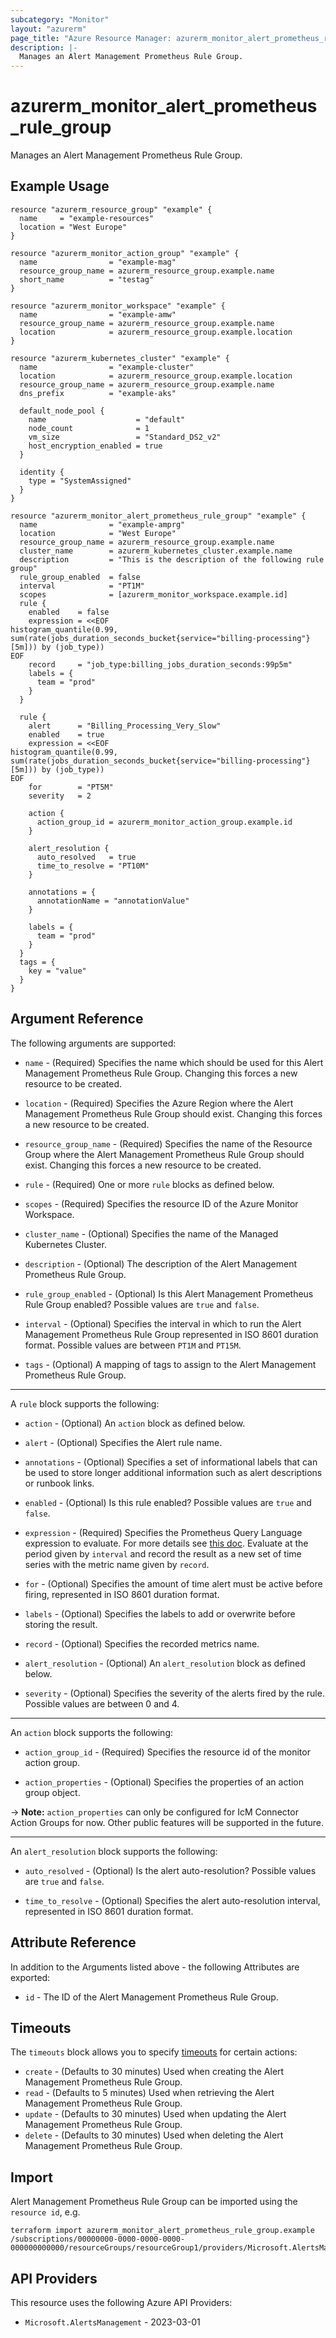 ```yaml
---
subcategory: "Monitor"
layout: "azurerm"
page_title: "Azure Resource Manager: azurerm_monitor_alert_prometheus_rule_group"
description: |-
  Manages an Alert Management Prometheus Rule Group.
---
```


# azurerm_monitor_alert_prometheus_rule_group

Manages an Alert Management Prometheus Rule Group.

## Example Usage

```hcl
resource "azurerm_resource_group" "example" {
  name     = "example-resources"
  location = "West Europe"
}

resource "azurerm_monitor_action_group" "example" {
  name                = "example-mag"
  resource_group_name = azurerm_resource_group.example.name
  short_name          = "testag"
}

resource "azurerm_monitor_workspace" "example" {
  name                = "example-amw"
  resource_group_name = azurerm_resource_group.example.name
  location            = azurerm_resource_group.example.location
}

resource "azurerm_kubernetes_cluster" "example" {
  name                = "example-cluster"
  location            = azurerm_resource_group.example.location
  resource_group_name = azurerm_resource_group.example.name
  dns_prefix          = "example-aks"

  default_node_pool {
    name                    = "default"
    node_count              = 1
    vm_size                 = "Standard_DS2_v2"
    host_encryption_enabled = true
  }

  identity {
    type = "SystemAssigned"
  }
}

resource "azurerm_monitor_alert_prometheus_rule_group" "example" {
  name                = "example-amprg"
  location            = "West Europe"
  resource_group_name = azurerm_resource_group.example.name
  cluster_name        = azurerm_kubernetes_cluster.example.name
  description         = "This is the description of the following rule group"
  rule_group_enabled  = false
  interval            = "PT1M"
  scopes              = [azurerm_monitor_workspace.example.id]
  rule {
    enabled    = false
    expression = <<EOF
histogram_quantile(0.99, sum(rate(jobs_duration_seconds_bucket{service="billing-processing"}[5m])) by (job_type))
EOF
    record     = "job_type:billing_jobs_duration_seconds:99p5m"
    labels = {
      team = "prod"
    }
  }

  rule {
    alert      = "Billing_Processing_Very_Slow"
    enabled    = true
    expression = <<EOF
histogram_quantile(0.99, sum(rate(jobs_duration_seconds_bucket{service="billing-processing"}[5m])) by (job_type))
EOF
    for        = "PT5M"
    severity   = 2

    action {
      action_group_id = azurerm_monitor_action_group.example.id
    }

    alert_resolution {
      auto_resolved   = true
      time_to_resolve = "PT10M"
    }

    annotations = {
      annotationName = "annotationValue"
    }

    labels = {
      team = "prod"
    }
  }
  tags = {
    key = "value"
  }
}
```

## Argument Reference

The following arguments are supported:

* `name` - (Required) Specifies the name which should be used for this Alert Management Prometheus Rule Group. Changing this forces a new resource to be created.

* `location` - (Required) Specifies the Azure Region where the Alert Management Prometheus Rule Group should exist. Changing this forces a new resource to be created.

* `resource_group_name` - (Required) Specifies the name of the Resource Group where the Alert Management Prometheus Rule Group should exist. Changing this forces a new resource to be created.

* `rule` - (Required) One or more `rule` blocks as defined below.

* `scopes` - (Required) Specifies the resource ID of the Azure Monitor Workspace.

* `cluster_name` - (Optional) Specifies the name of the Managed Kubernetes Cluster.

* `description` - (Optional) The description of the Alert Management Prometheus Rule Group.

* `rule_group_enabled` - (Optional) Is this Alert Management Prometheus Rule Group enabled? Possible values are `true` and `false`.

* `interval` - (Optional) Specifies the interval in which to run the Alert Management Prometheus Rule Group represented in ISO 8601 duration format. Possible values are between `PT1M` and `PT15M`.

* `tags` - (Optional) A mapping of tags to assign to the Alert Management Prometheus Rule Group.

---

A `rule` block supports the following:

* `action` - (Optional) An `action` block as defined below.

* `alert` - (Optional) Specifies the Alert rule name.

* `annotations` - (Optional) Specifies a set of informational labels that can be used to store longer additional information such as alert descriptions or runbook links.

* `enabled` - (Optional) Is this rule enabled? Possible values are `true` and `false`.

* `expression` - (Required) Specifies the Prometheus Query Language expression to evaluate. For more details see [this doc](https://prometheus.io/docs/prometheus/latest/querying/basics). Evaluate at the period given by `interval` and record the result as a new set of time series with the metric name given by `record`. 

* `for` - (Optional) Specifies the amount of time alert must be active before firing, represented in ISO 8601 duration format.

* `labels` - (Optional) Specifies the labels to add or overwrite before storing the result.

* `record` - (Optional) Specifies the recorded metrics name.

* `alert_resolution` - (Optional) An `alert_resolution` block as defined below.

* `severity` - (Optional) Specifies the severity of the alerts fired by the rule. Possible values are between 0 and 4.

---

An `action` block supports the following:

* `action_group_id` - (Required) Specifies the resource id of the monitor action group.

* `action_properties` - (Optional) Specifies the properties of an action group object.
 
-> **Note:** `action_properties` can only be configured for IcM Connector Action Groups for now. Other public features will be supported in the future.

---

An `alert_resolution` block supports the following:

* `auto_resolved` - (Optional) Is the alert auto-resolution? Possible values are `true` and `false`.

* `time_to_resolve` - (Optional) Specifies the alert auto-resolution interval, represented in ISO 8601 duration format.

## Attribute Reference

In addition to the Arguments listed above - the following Attributes are exported:

* `id` - The ID of the Alert Management Prometheus Rule Group.


## Timeouts

The `timeouts` block allows you to specify [timeouts](https://developer.hashicorp.com/terraform/language/resources/configure#define-operation-timeouts) for certain actions:

* `create` - (Defaults to 30 minutes) Used when creating the Alert Management Prometheus Rule Group.
* `read` - (Defaults to 5 minutes) Used when retrieving the Alert Management Prometheus Rule Group.
* `update` - (Defaults to 30 minutes) Used when updating the Alert Management Prometheus Rule Group.
* `delete` - (Defaults to 30 minutes) Used when deleting the Alert Management Prometheus Rule Group.

## Import

Alert Management Prometheus Rule Group can be imported using the `resource id`, e.g.

```shell
terraform import azurerm_monitor_alert_prometheus_rule_group.example /subscriptions/00000000-0000-0000-0000-000000000000/resourceGroups/resourceGroup1/providers/Microsoft.AlertsManagement/prometheusRuleGroups/ruleGroup1
```

## API Providers
<!-- This section is generated, changes will be overwritten -->
This resource uses the following Azure API Providers:

* `Microsoft.AlertsManagement` - 2023-03-01
